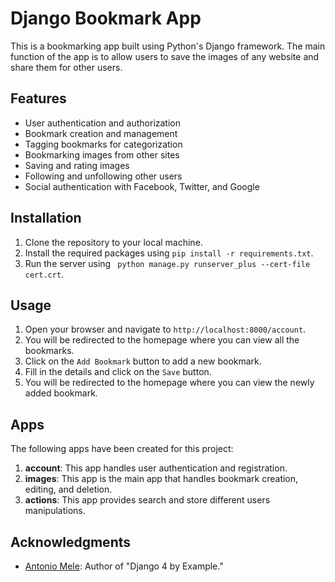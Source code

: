 # Django Bookmark App

This is a bookmarking app built using Python's Django framework. The main function of the app is to allow users to save the images of any website and share them for other users.

## Features

- User authentication and authorization
- Bookmark creation and management
- Tagging bookmarks for categorization
- Bookmarking images from other sites
- Saving and rating images
- Following and unfollowing other users
- Social authentication with Facebook, Twitter, and Google


## Installation

1. Clone the repository to your local machine.
2. Install the required packages using `pip install -r requirements.txt`.
3. Run the server using ` python manage.py runserver_plus --cert-file cert.crt`.

## Usage

1. Open your browser and navigate to `http://localhost:8000/account`.
2. You will be redirected to the homepage where you can view all the bookmarks.
3. Click on the `Add Bookmark` button to add a new bookmark.
4. Fill in the details and click on the `Save` button.
5. You will be redirected to the homepage where you can view the newly added bookmark.

## Apps

The following apps have been created for this project:

1. **account**: This app handles user authentication and registration.
2. **images**: This app is the main app that handles bookmark creation, editing, and deletion.
3. **actions**: This app provides search and store different users manipulations.

## Acknowledgments
- [Antonio Mele](https://github.com/AMELANIE/): Author of "Django 4 by Example."